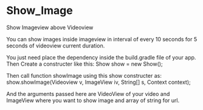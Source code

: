 # Show_Image
Show Imageview above Videoview

You can show images inside imageview in interval of every 10 seconds for 5 seconds of videoview current duration.

You just need place the dependency inside the build.gradle file of your app.
Then Create a constructer like this: Show show = new Show();

Then call function showImage using this show constructer as: show.showImage(Videoview v, ImageView iv, String[] s, Context context);

And the arguments passed here are VideoView of your video and ImageView where you want to show image and array of string for url.

